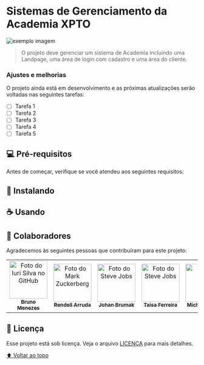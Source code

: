 # Sistemas de Gerenciamento da Academia XPTO

<img src="exemplo-image.png" alt="exemplo imagem">

> O projeto deve gerenciar um sistema de Academia incluindo uma Landpage, uma área de login com cadastro e uma área do cliente.

### Ajustes e melhorias

O projeto ainda está em desenvolvimento e as próximas atualizações serão voltadas nas seguintes tarefas:

- [ ] Tarefa 1
- [ ] Tarefa 2
- [ ] Tarefa 3
- [ ] Tarefa 4
- [ ] Tarefa 5

## 💻 Pré-requisitos

Antes de começar, verifique se você atendeu aos seguintes requisitos:

<!-- * Você instalou a versão mais recente de `<linguagem / dependência / requeridos>`
* Você tem uma máquina `<Windows / Linux / Mac>`. Indique qual sistema operacional é compatível / não compatível.
* Você leu `<guia / link / documentação_relacionada_ao_projeto>`. -->

## 🚀 Instalando <Sistemas de Gerenciamento da Academia XPTO>

<!-- Para instalar o <nome_do_projeto>, siga estas etapas:

Linux e macOS:
```
<comando_de_instalação>
```

Windows:
```
<comando_de_instalação>
``` -->

## ☕ Usando <Sistemas de Gerenciamento da Academia XPTO>

<!-- Para usar <nome_do_projeto>, siga estas etapas:

```
<exemplo_de_uso>
```

Adicione comandos de execução e exemplos que você acha que os usuários acharão úteis. Fornece uma referência de opções para pontos de bônus! -->

<!-- ## 📫 Contribuindo para <nome_do_projeto> -->
<!---Se o seu README for longo ou se você tiver algum processo ou etapas específicas que deseja que os contribuidores sigam, considere a criação de um arquivo CONTRIBUTING.md separado--->
<!-- Para contribuir com <nome_do_projeto>, siga estas etapas:

1. Bifurque este repositório.
2. Crie um branch: `git checkout -b <nome_branch>`.
3. Faça suas alterações e confirme-as: `git commit -m '<mensagem_commit>'`
4. Envie para o branch original: `git push origin <nome_do_projeto> / <local>`
5. Crie a solicitação de pull.

Como alternativa, consulte a documentação do GitHub em [como criar uma solicitação pull](https://help.github.com/en/github/collaborating-with-issues-and-pull-requests/creating-a-pull-request). -->

## 🤝 Colaboradores

Agradecemos às seguintes pessoas que contribuíram para este projeto:

<table>
  <tr>
    <td align="center">
      <a href="https://github.com/menezesbruno">
        <img src="https://avatars.githubusercontent.com/u/10854963?v=4" width="100px;" alt="Foto do Iuri Silva no GitHub"/><br>
        <sub>
          <b>Bruno Menezes</b>
        </sub>
      </a>
    </td>
    <td align="center">
      <a href="#">
        <img src="https://avatars.githubusercontent.com/u/89528131?v=4" width="100px;" alt="Foto do Mark Zuckerberg"/><br>
        <sub>
          <b>Rendell Arruda</b>
        </sub>
      </a>
    </td>
    <td align="center">
      <a href="https://github.com/brumakdeveloper">
        <img src="https://avatars.githubusercontent.com/u/97771949?v=4" width="100px;" alt="Foto do Steve Jobs"/><br>
        <sub>
          <b>Johan Brumak</b>
        </sub>
      </a>
    </td>
    <td align="center">
      <a href="https://github.com/taisaferreira">
        <img src="https://avatars.githubusercontent.com/u/71086861?v=4" width="100px;" alt="Foto do Steve Jobs"/><br>
        <sub>
          <b>Taisa Ferreira</b>
        </sub>
      </a>
    </td>
    </td>
    <td align="center">
      <a href="https://github.com/taisaferreira">
        <img src="https://avatars.githubusercontent.com/u/71086861?v=4" width="100px;" alt=""/><br>
        <sub>
          <b>Michel Soares</b>
        </sub>
      </a>
    </td>    
  </tr>
</table>


## 📝 Licença

Esse projeto está sob licença. Veja o arquivo [LICENÇA](LICENSE.md) para mais detalhes.

[⬆ Voltar ao topo](#nome-do-projeto)<br>
